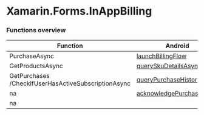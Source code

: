 # Xamarin.Forms.InAppBilling


 ### Functions overview 

|  Function | Android  | Amazon  | UWP  | IOS   |
|---|---|---|---|---|
| PurchaseAsync |  [launchBillingFlow](https://developer.android.com/google/play/billing/billing_library_overview#Enable) |  [Purchase](https://developer.amazon.com/docs/cross-platform-plugins/cpp-use-the-iap-plugin-for-xamarin.html#purchase)|[RequestPurchaseAsync](https://docs.microsoft.com/en-us/windows/uwp/monetize/enable-subscription-add-ons-for-your-app#steps-to-enable-a-subscription-add-on-for-your-app)||
 | GetProductsAsync  |[querySkuDetailsAsync](https://developer.android.com/google/play/billing/billing_library_overview#Query)   |[GetProductData](https://developer.amazon.com/docs/cross-platform-plugins/cpp-use-the-iap-plugin-for-xamarin.html#getproductdata)|   [GetAssociatedStoreProductsAsync](https://docs.microsoft.com/en-us/windows/uwp/monetize/get-product-info-for-apps-and-add-ons#get-info-for-add-ons-that-are-available-for-purchase-from-the-current-app)|   |
| GetPurchases /CheckIfUserHasActiveSubscriptionAsync  |   [queryPurchaseHistoryAsync](https://developer.android.com/google/play/billing/billing_library_overview#Query-recent) |   [GetPurchaseUpdates](https://developer.amazon.com/docs/cross-platform-plugins/cpp-use-the-iap-plugin-for-xamarin.html#getpurchaseupdates) |  [GetAppLicenseAsync](https://docs.microsoft.com/en-us/windows/uwp/monetize/get-license-info-for-apps-and-add-ons) |   |
|  na |    [acknowledgePurchase](https://developer.android.com/google/play/billing/billing_library_overview#acknowledge)|  [NotifyFulfillment](https://developer.amazon.com/docs/cross-platform-plugins/cpp-use-the-iap-plugin-for-xamarin.html#notifyfulfillment)  |  na |   |
|  na |    |  [GetUserData](https://developer.amazon.com/docs/cross-platform-plugins/cpp-use-the-iap-plugin-for-xamarin.html#getuserdata)  |   |   |

 
